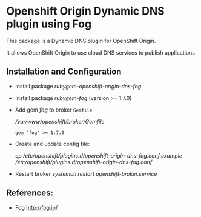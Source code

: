 # Openshift Origin Dynamic DNS plugin using Fog

This package is a Dynamic DNS plugin for OpenShift Origin.

It allows OpenShift Origin to use cloud DNS services to publish
applications

## Installation and Configuration

* Install package *rubygem-openshift-origin-dns-fog*
* Install package *rubygem-fog* (version >= 1.7.0)
* Add gem *fog* to broker <code>Gemfile</code>

  */var/www/openshift/broker/Gemfile*

     <code>gem 'fog' >= 1.7.0</code>

* Create and update config file:

  *cp /etc/openshift/plugins.d/openshift-origin-dns-fog.conf.example /etc/openshift/plugins.d/openshift-origin-dns-fog.conf*


* Restart broker
  *systemctl restart openshift-broker.service*

## References:

* Fog
  http://fog.io/
